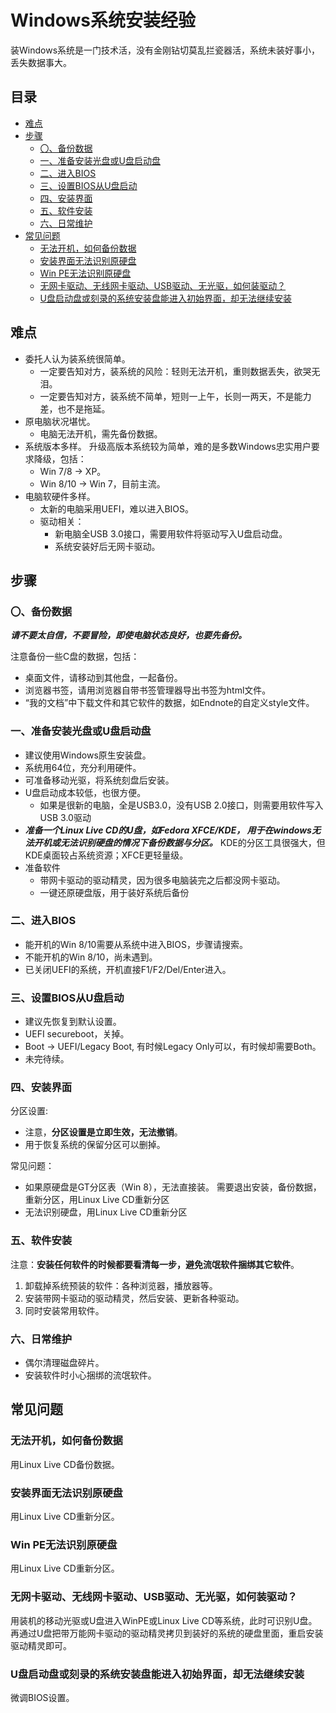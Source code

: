 # Windows系统安装经验

装Windows系统是一门技术活，没有金刚钻切莫乱拦瓷器活，系统未装好事小，丢失数据事大。

<!-- START doctoc generated TOC please keep comment here to allow auto update -->
<!-- DON'T EDIT THIS SECTION, INSTEAD RE-RUN doctoc TO UPDATE -->
## 目录

- [难点](#%E9%9A%BE%E7%82%B9)
- [步骤](#%E5%AE%89%E8%A3%85%E6%AD%A5%E9%AA%A4)
    - [〇、备份数据](#%E3%80%87%E5%A4%87%E4%BB%BD%E6%95%B0%E6%8D%AE)
    - [一、准备安装光盘或U盘启动盘](#%E4%B8%80%E5%87%86%E5%A4%87%E5%AE%89%E8%A3%85%E5%85%89%E7%9B%98%E6%88%96u%E7%9B%98%E5%90%AF%E5%8A%A8%E7%9B%98)
    - [二、进入BIOS](#%E4%BA%8C%E8%BF%9B%E5%85%A5bios)
    - [三、设置BIOS从U盘启动](#%E4%B8%89%E8%AE%BE%E7%BD%AEbios%E4%BB%8Eu%E7%9B%98%E5%90%AF%E5%8A%A8)
    - [四、安装界面](#%E5%9B%9B%E5%AE%89%E8%A3%85%E7%95%8C%E9%9D%A2)
    - [五、软件安装](#%E4%BA%94%E8%BD%AF%E4%BB%B6%E5%AE%89%E8%A3%85)
    - [六、日常维护](#%E5%85%AD%E6%97%A5%E5%B8%B8%E7%BB%B4%E6%8A%A4)
- [常见问题](#%E5%85%B6%E5%AE%83%E5%B8%B8%E8%A7%81%E9%97%AE%E9%A2%98)
  - [无法开机，如何备份数据](#%E6%97%A0%E6%B3%95%E5%BC%80%E6%9C%BA%E5%A6%82%E4%BD%95%E5%A4%87%E4%BB%BD%E6%95%B0%E6%8D%AE)
  - [安装界面无法识别原硬盘](#%E5%AE%89%E8%A3%85%E7%95%8C%E9%9D%A2%E6%97%A0%E6%B3%95%E8%AF%86%E5%88%AB%E5%8E%9F%E7%A1%AC%E7%9B%98)
  - [Win PE无法识别原硬盘](#win-pe%E6%97%A0%E6%B3%95%E8%AF%86%E5%88%AB%E5%8E%9F%E7%A1%AC%E7%9B%98)
  - [无网卡驱动、无线网卡驱动、USB驱动、无光驱，如何装驱动？](#%E6%97%A0%E7%BD%91%E5%8D%A1%E9%A9%B1%E5%8A%A8%E6%97%A0%E7%BA%BF%E7%BD%91%E5%8D%A1%E9%A9%B1%E5%8A%A8usb%E9%A9%B1%E5%8A%A8%E6%97%A0%E5%85%89%E9%A9%B1%E5%A6%82%E4%BD%95%E8%A3%85%E9%A9%B1%E5%8A%A8)
  - [U盘启动盘或刻录的系统安装盘能进入初始界面，却无法继续安装](#u%E7%9B%98%E5%90%AF%E5%8A%A8%E7%9B%98%E6%88%96%E5%88%BB%E5%BD%95%E7%9A%84%E7%B3%BB%E7%BB%9F%E5%AE%89%E8%A3%85%E7%9B%98%E8%83%BD%E8%BF%9B%E5%85%A5%E5%88%9D%E5%A7%8B%E7%95%8C%E9%9D%A2%E5%8D%B4%E6%97%A0%E6%B3%95%E7%BB%A7%E7%BB%AD%E5%AE%89%E8%A3%85)

<!-- END doctoc generated TOC please keep comment here to allow auto update -->


## 难点

- 委托人认为装系统很简单。
    - 一定要告知对方，装系统的风险：轻则无法开机，重则数据丢失，欲哭无泪。
    - 一定要告知对方，装系统不简单，短则一上午，长则一两天，不是能力差，也不是拖延。
- 原电脑状况堪忧。
    - 电脑无法开机，需先备份数据。
- 系统版本多样。
  升级高版本系统较为简单，难的是多数Windows忠实用户要求降级，包括：
    - Win 7/8 → XP。
    - Win 8/10 → Win 7，目前主流。
- 电脑软硬件多样。
    - 太新的电脑采用UEFI，难以进入BIOS。
    - 驱动相关：
        - 新电脑全USB 3.0接口，需要用软件将驱动写入U盘启动盘。
        - 系统安装好后无网卡驱动。

## 步骤

### 〇、备份数据

***请不要太自信，不要冒险，即使电脑状态良好，也要先备份。***

注意备份一些C盘的数据，包括：

- 桌面文件，请移动到其他盘，一起备份。
- 浏览器书签，请用浏览器自带书签管理器导出书签为html文件。
- “我的文档”中下载文件和其它软件的数据，如Endnote的自定义style文件。

### 一、准备安装光盘或U盘启动盘

- 建议使用Windows原生安装盘。
- 系统用64位，充分利用硬件。
- 可准备移动光驱，将系统刻盘后安装。
- U盘启动成本较低，也很方便。
    - 如果是很新的电脑，全是USB3.0，没有USB 2.0接口，则需要用软件写入USB 3.0驱动
- ***准备一个Linux Live CD的U盘，如Fedora XFCE/KDE，
  用于在windows无法开机或无法识别硬盘的情况下备份数据与分区。***
  KDE的分区工具很强大，但KDE桌面较占系统资源；XFCE更轻量级。
- 准备软件
    - 带网卡驱动的驱动精灵，因为很多电脑装完之后都没网卡驱动。
    - 一键还原硬盘版，用于装好系统后备份

### 二、进入BIOS

- 能开机的Win 8/10需要从系统中进入BIOS，步骤请搜索。
- 不能开机的Win 8/10，尚未遇到。
- 已关闭UEFI的系统，开机直接F1/F2/Del/Enter进入。

### 三、设置BIOS从U盘启动

- 建议先恢复到默认设置。
- UEFI secureboot，关掉。
- Boot → UEFI/Legacy Boot, 有时候Legacy Only可以，有时候却需要Both。
- 未完待续。

### 四、安装界面

分区设置:

- 注意，**分区设置是立即生效，无法撤销**。
- 用于恢复系统的保留分区可以删掉。

常见问题：

- 如果原硬盘是GT分区表（Win 8），无法直接装。
   需要退出安装，备份数据，重新分区，用Linux Live CD重新分区
- 无法识别硬盘，用Linux Live CD重新分区

### 五、软件安装

注意：**安装任何软件的时候都要看清每一步，避免流氓软件捆绑其它软件**。

1. 卸载掉系统预装的软件：各种浏览器，播放器等。
1. 安装带网卡驱动的驱动精灵，然后安装、更新各种驱动。
1. 同时安装常用软件。

### 六、日常维护

- 偶尔清理磁盘碎片。
- 安装软件时小心捆绑的流氓软件。

## 常见问题

### 无法开机，如何备份数据

用Linux Live CD备份数据。

### 安装界面无法识别原硬盘

用Linux Live CD重新分区。

### Win PE无法识别原硬盘

用Linux Live CD重新分区。

### 无网卡驱动、无线网卡驱动、USB驱动、无光驱，如何装驱动？

用装机的移动光驱或U盘进入WinPE或Linux Live CD等系统，此时可识别U盘。
再通过U盘把带万能网卡驱动的驱动精灵拷贝到装好的系统的硬盘里面，重启安装驱动精灵即可。

### U盘启动盘或刻录的系统安装盘能进入初始界面，却无法继续安装

微调BIOS设置。
